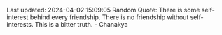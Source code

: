 Last updated: 2024-04-02 15:09:05
Random Quote: There is some self-interest behind every friendship. There is no friendship without self-interests. This is a bitter truth. - Chanakya